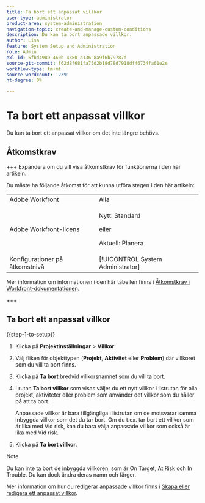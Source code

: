 ```yaml
---
title: Ta bort ett anpassat villkor
user-type: administrator
product-area: system-administration
navigation-topic: create-and-manage-custom-conditions
description: Du kan ta bort anpassade villkor.
author: Lisa
feature: System Setup and Administration
role: Admin
exl-id: 5fbd4989-460b-4380-a136-8a9f6b79787d
source-git-commit: f62d8f681fa75d2b18d78d7918df46734fa61e2e
workflow-type: tm+mt
source-wordcount: '239'
ht-degree: 0%

---
```


# Ta bort ett anpassat villkor

Du kan ta bort ett anpassat villkor om det inte längre behövs.

## Åtkomstkrav

+++ Expandera om du vill visa åtkomstkrav för funktionerna i den här artikeln.

Du måste ha följande åtkomst för att kunna utföra stegen i den här artikeln:

<table style="table-layout:auto"> 
 <col> 
 <col> 
 <tbody> 
  <tr> 
   <td role="rowheader">Adobe Workfront</td> 
   <td>Alla</td> 
  </tr> 
  <tr> 
  <tr> 
   <td role="rowheader">Adobe Workfront-licens</td> 
   <td><p>Nytt: Standard</p>
       <p>eller</p>
       <p>Aktuell: Planera</p></td>
  </tr> 
  </tr> 
  <tr> 
   <td role="rowheader">Konfigurationer på åtkomstnivå</td> 
   <td>[!UICONTROL System Administrator]</td>
  </tr> 
 </tbody> 
</table>

Mer information om informationen i den här tabellen finns i [Åtkomstkrav i Workfront-dokumentationen](/help/quicksilver/administration-and-setup/add-users/access-levels-and-object-permissions/access-level-requirements-in-documentation.md).

+++

## Ta bort ett anpassat villkor

{{step-1-to-setup}}

1. Klicka på **Projektinställningar** > **Villkor**.

1. Välj fliken för objekttypen (**Projekt**, **Aktivitet** eller **Problem**) där villkoret som du vill ta bort finns.

1. Klicka på **Ta bort** bredvid villkorsnamnet som du vill ta bort.
1. I rutan **Ta bort villkor** som visas väljer du ett nytt villkor i listrutan för alla projekt, aktiviteter eller problem som använder det villkor som du håller på att ta bort.

   Anpassade villkor är bara tillgängliga i listrutan om de motsvarar samma inbyggda villkor som det du tar bort. Om du t.ex. tar bort ett villkor som är lika med Vid risk, kan du bara välja anpassade villkor som också är lika med Vid risk.

1. Klicka på **Ta bort villkor**.

>[!NOTE]
>
>Du kan inte ta bort de inbyggda villkoren, som är On Target, At Risk och In Trouble. Du kan dock ändra deras namn och färger.
>
>Mer information om hur du redigerar anpassade villkor finns i [Skapa eller redigera ett anpassat villkor](/help/quicksilver/administration-and-setup/customize-workfront/create-manage-custom-conditions/create-edit-custom-conditions.md).
